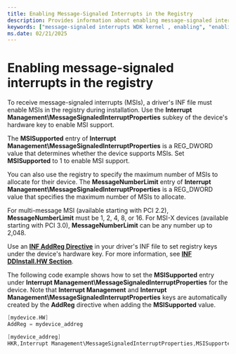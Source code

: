 ```yaml
---
title: Enabling Message-Signaled Interrupts in the Registry
description: Provides information about enabling message-signaled interrupts in the registry.
keywords: ["message-signaled interrupts WDK kernel , enabling", "enabling message-signaled interrupts WDK kernel", "MSIs WDK kernel"]
ms.date: 02/21/2025
---
```


# Enabling message-signaled interrupts in the registry

To receive message-signaled interrupts (MSIs), a driver's INF file must enable MSIs in the registry during installation. Use the **Interrupt Management\\MessageSignaledInterruptProperties** subkey of the device's hardware key to enable MSI support.

The **MSISupported** entry of **Interrupt Management\\MessageSignaledInterruptProperties** is a REG_DWORD value that determines whether the device supports MSIs. Set **MSISupported** to 1 to enable MSI support.

You can also use the registry to specify the maximum number of MSIs to allocate for their device. The **MessageNumberLimit** entry of **Interrupt Management\\MessageSignaledInterruptProperties** is a REG_DWORD value that specifies the maximum number of MSIs to allocate.

For multi-message MSI (available starting with PCI 2.2), **MessageNumberLimit** must be 1, 2, 4, 8, or 16. For MSI-X devices (available starting with PCI 3.0), **MessageNumberLimit** can be any number up to 2,048.

Use an [**INF AddReg Directive**](../install/inf-addreg-directive.md) in your driver's INF file to set registry keys under the device's hardware key. For more information, see [**INF DDInstall.HW Section**](../install/inf-ddinstall-hw-section.md).

The following code example shows how to set the **MSISupported** entry under **Interrupt Management\\MessageSignaledInterruptProperties** for the device. Note that **Interrupt Management** and **Interrupt Management\\MessageSignaledInterruptProperties** keys are automatically created by the **AddReg** directive when adding the **MSISupported** value.

```cpp
[mydevice.HW]
AddReg = mydevice_addreg

[mydevice_addreg]
HKR,Interrupt Management\MessageSignaledInterruptProperties,MSISupported,0x00010001,1
```
